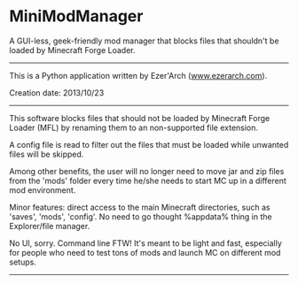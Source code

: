 MiniModManager
==============

A GUI-less, geek-friendly mod manager that blocks files that shouldn't be loaded by Minecraft Forge Loader.

----

This is a Python application written by Ezer'Arch (www.ezerarch.com).

Creation date: 2013/10/23

----

This software blocks files that should not be loaded by Minecraft Forge Loader (MFL) by renaming them to an non-supported file extension.

A config file is read to filter out the files that must be loaded while unwanted files will be skipped.

Among other benefits, the user will no longer need to move jar and zip files from the 'mods' folder every time he/she needs to start MC up in a different mod environment.

Minor features: direct access to the main Minecraft directories, such as 'saves', 'mods', 'config'. No need to go thought %appdata% thing in the Explorer/file manager.

No UI, sorry. Command line FTW! It's meant to be light and fast, especially for people who need to test tons of mods and launch MC on different mod setups.

----
